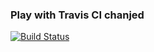 ### Play with Travis CI chanjed
[![Build Status](https://travis-ci.org/spybond08/play-with-travis.svg?branch=master)](https://travis-ci.org/spybond08/play-with-travis)
